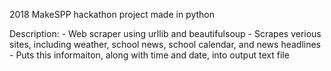 2018 MakeSPP hackathon project made in python

Description:
	- Web scraper using urllib and beautifulsoup
	- Scrapes verious sites, including weather, school news, school calendar, and news headlines
	- Puts this informaiton, along with time and date, into output text file